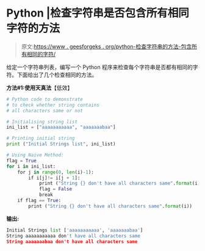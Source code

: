 # Python |检查字符串是否包含所有相同字符的方法

> 原文:[https://www . geesforgeks . org/python-检查字符串的方法-包含所有相同的字符/](https://www.geeksforgeeks.org/python-ways-to-check-string-contain-all-same-characters/)

给定一个字符串列表，编写一个 Python 程序来检查每个字符串是否都有相同的字符。下面给出了几个检查相同的方法。

**方法#1:使用天真法**【低效】

```py
# Python code to demonstrate 
# to check whether string contains
# all characters same or not

# Initialising string list
ini_list = ["aaaaaaaaaaa", "aaaaaaabaa"]

# Printing initial string
print ("Initial Strings list", ini_list)

# Using Naive Method:
flag = True
for i in ini_list:
    for j in range(0, len(i)-1):
        if i[j]!= i[j + 1]:
            print ("String {} don't have all characters same".format(i))
            flag = False
            break
    if flag == True:
        print ("String {} don't have all characters same".format(i))

```

**输出:**

```py
Initial Strings list ['aaaaaaaaaaa', 'aaaaaaabaa']
String aaaaaaaaaaa don't have all characters same
String aaaaaaabaa don't have all characters same

```